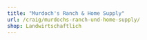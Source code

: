 ```yaml
---
title: "Murdoch's Ranch & Home Supply"
url: /craig/murdochs-ranch-und-home-supply/
shop: Landwirtschaftlich
---
```

